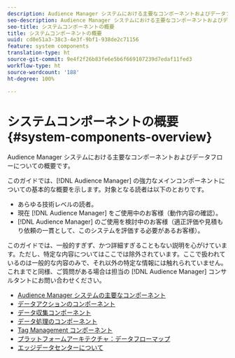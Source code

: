 ```yaml
---
description: Audience Manager システムにおける主要なコンポーネントおよびデータフローについての概要です。
seo-description: Audience Manager システムにおける主要なコンポーネントおよびデータフローについての概要です。
seo-title: システムコンポーネントの概要
title: システムコンポーネントの概要
uuid: cd0e51a3-38c3-4e3f-9bf1-938de2c71156
feature: system components
translation-type: ht
source-git-commit: 9e4f2f26b83fe6e5b6f669107239d7edaf11fed3
workflow-type: ht
source-wordcount: '188'
ht-degree: 100%

---
```



# システムコンポーネントの概要 {#system-components-overview}

Audience Manager システムにおける主要なコンポーネントおよびデータフローについての概要です。

<!-- 

c_compintro.xml

 -->

このガイドでは、[!DNL Audience Manager] の強力なメインコンポーネントについての基本的な概要を示します。対象となる読者は以下のとおりです。

* あらゆる技術レベルの読者。
* 現在 [!DNL Audience Manager] をご使用中のお客様（動作内容の確認）。
* [!DNL Audience Manager] のご使用を検討中のお客様（適正評価や見積もり依頼の一貫として、このシステムを評価する必要があるお客様）。

このガイドでは、一般的すぎず、かつ詳細すぎることもない説明を心がけています。ただし、特定な内容についてはここでは除外されています。ここで扱われているのは一般的な内容のみで、それ以外の特定な情報には触れられていません。これまでと同様、ご質問がある場合は担当の [!DNL Audience Manager] コンサルタントにお問い合わせください。

* [Audience Manager システムの主要なコンポーネント](/help/using/reference/system-components/components-stack.md)
* [データアクションのコンポーネント](/help/using/reference/system-components/components-data-action.md)
* [データ収集コンポーネント](/help/using/reference/system-components/components-data-collection.md)
* [データ処理のコンポーネント](/help/using/reference/system-components/components-data-processing.md)
* [Tag Management コンポーネント](/help/using/reference/system-components/components-tag-management.md)
* [プラットフォームアーキテクチャ：データフローマップ](/help/using/reference/system-components/components-platform-architecture.md)
* [エッジデータセンターについて](/help/using/reference/system-components/components-edge.md)

